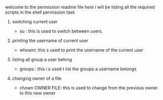 welcome to the permission readme file here i will be listing all the required scripts in the shell permission task

1.	switching current user
	- su <user>: this is used to switch between users.

2. 	printing the username of current user
	- whoami: this s used to print the username of the current user

3.	listing all group a user belong
	- groups <username>: this i s used t list the groups a username belongs

4.	changing owner of a file
	- chown OWNER FILE: this is used to change from the previous owner to this new owner
